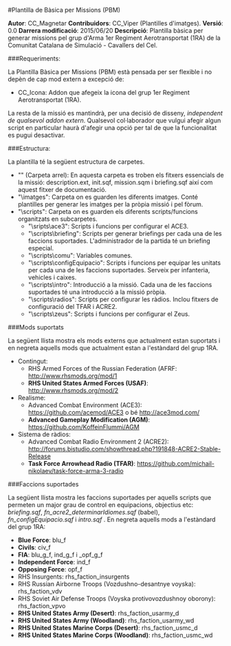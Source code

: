 #Plantilla de Bàsica per Missions (PBM)
 
**Autor**: CC_Magnetar
**Contribuidors**: CC_Viper (Plantilles d'imatges).
**Versió**: 0.0
**Darrera modificació**: 2015/06/20
**Descripció**: Plantilla bàsica per generar missions pel grup d'Arma 1er Regiment Aerotransportat (1RA) de la Comunitat Catalana de Simulació - Cavallers del Cel.

###Requeriments:

La Plantilla Bàsica per Missions (PBM) està pensada per ser flexible i no depèn de cap mod extern a excepció de:

* CC_Icona: Addon que afegeix la icona del grup 1er Regiment Aerotransportat (1RA).

La resta de la missió es mantindrà, per una decisió de disseny, *independent de qualsevol addon extern*. Qualsevol col·laborador que vulgui afegir algun script en particular haurà d'afegir una opció per tal de que la funcionalitat es pugui desactivar.

###Estructura:

La plantilla té la següent estructura de carpetes.

* "\" (Carpeta arrel): En aquesta carpeta es troben els fitxers essencials de la missió: description.ext, init.sqf, mission.sqm i briefing.sqf així com aquest fitxer de documentació.
* "\imatges": Carpeta on es guarden les diferents imatges. Conté plantilles per generar les imatges per la pròpia missió i pel fòrum.
* "\scripts": Carpeta on es guarden els diferents scripts/funcions organitzats en subcarpetes.
  * "\sripts\ace3": Scripts i funcions per configurar el ACE3.
  * "\scripts\briefing": Scripts per generar briefings per cada una de les faccions suportades. L'administrador de la partida té un briefing especial.
  * "\scripts\comu": Variables comunes.
  * "\scripts\configEquipacio": Scripts i funcions per equipar les unitats per cada una de les faccions suportades. Serveix per infanteria, vehicles i caixes.
  * "\scripts\intro": Introducció a la missió. Cada una de les faccions suportades té una introducció a la missió pròpia.
  * "\scripts\radios": Scripts per configurar les ràdios. Inclou fitxers de configuració del TFAR i ACRE2.
  * "\scripts\zeus": Scripts i funcions per configurar el Zeus.
  
###Mods suportats

La següent llista mostra els mods externs que actualment estan suportats i en negreta aquells mods que actualment estan a l'estàndard del grup 1RA.

* Contingut:
  * RHS Armed Forces of the Russian Federation (AFRF: http://www.rhsmods.org/mod/1
  * **RHS United States Armed Forces (USAF)**: http://www.rhsmods.org/mod/2
* Realisme:
  * Advanced Combat Environment (ACE3): https://github.com/acemod/ACE3 o bé http://ace3mod.com/
  * **Advanced Gameplay Modification (AGM)**: https://github.com/KoffeinFlummi/AGM
* Sistema de ràdios:
  * Advanced Combat Radio Environment 2 (ACRE2): http://forums.bistudio.com/showthread.php?191848-ACRE2-Stable-Release
  * **Task Force Arrowhead Radio (TFAR)**: https://github.com/michail-nikolaev/task-force-arma-3-radio

###Faccions suportades

La següent llista mostra les faccions suportades per aquells scripts que permeten un major grau de control en equipacions, objectius etc: *briefing.sqf*, *fn_acre2_determinarIdiomes.sqf* (babel), *fn_configEquipacio.sqf* i *intro.sqf* . En negreta aquells mods a l'estàndard del grup 1RA:

* **Blue Force**: blu_f
* **Civils**: civ_f
* **FIA**: blu_g_f, ind_g_f i _opf_g_f
* **Independent Force**:  ind_f
* **Opposing Force**: opf_f
* RHS Insurgents: rhs_faction_insurgents
* RHS Russian Airborne Troops (Vozdushno-desantnye voyska): rhs_faction_vdv
* RHS Soviet Air Defense Troops (Voyska protivovozdushnoy oborony): rhs_faction_vpvo
* **RHS United States Army (Desert)**: rhs_faction_usarmy_d
* **RHS United States Army (Woodland)**: rhs_faction_usarmy_wd
* **RHS United States Marine Corps (Desert)**: rhs_faction_usmc_d
* **RHS United States Marine Corps  (Woodland)**: rhs_faction_usmc_wd